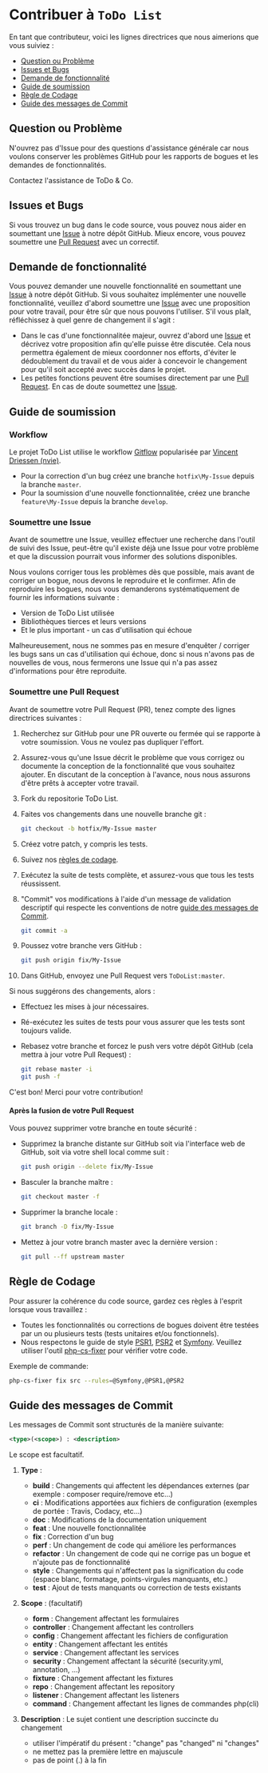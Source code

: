 # Contribuer à `ToDo List`

En tant que contributeur, voici les lignes directrices que nous aimerions que vous suiviez :

* [Question ou Problème](#question-ou-problème)
* [Issues et Bugs](#issues-et-bugs)
* [Demande de fonctionnalité](#demande-de-fonctionnalité)
* [Guide de soumission](#guide-de-soumission)
* [Règle de Codage](#règle-de-codage)
* [Guide des messages de Commit](#guide-des-messages-de-commit)

## Question ou Problème

N'ouvrez pas d'Issue pour des questions d'assistance générale car nous voulons conserver les problèmes GitHub pour les rapports de bogues et les demandes de fonctionnalités.

Contactez l'assistance de ToDo & Co.

## Issues et Bugs

Si vous trouvez un bug dans le code source, vous pouvez nous aider en soumettant une [Issue](https://github.com/zohac/ToDoList/issues) à notre dépôt GitHub. Mieux encore, vous pouvez soumettre une [Pull Request](https://github.com/zohac/ToDoList/pulls) avec un correctif.

## Demande de fonctionnalité

Vous pouvez demander une nouvelle fonctionnalité en soumettant une [Issue](https://github.com/zohac/ToDoList/issues) à notre dépôt GitHub. Si vous souhaitez implémenter une nouvelle fonctionnalité, veuillez d'abord soumettre une [Issue](https://github.com/zohac/ToDoList/issues) avec une proposition pour votre travail, pour être sûr que nous pouvons l'utiliser. S'il vous plaît, réfléchissez à quel genre de changement il s'agit :

* Dans le cas d'une fonctionnalitée majeur, ouvrez d'abord une [Issue](https://github.com/zohac/ToDoList/issues) et décrivez votre proposition afin qu'elle puisse être discutée. Cela nous permettra également de mieux coordonner nos efforts, d'éviter le dédoublement du travail et de vous aider à concevoir le changement pour qu'il soit accepté avec succès dans le projet.
* Les petites fonctions peuvent être soumises directement par une [Pull Request](https://github.com/zohac/ToDoList/pulls). En cas de doute soumettez une [Issue](https://github.com/zohac/ToDoList/issues).

## Guide de soumission

### Workflow

Le projet ToDo List utilise le workflow [Gitflow](https://danielkummer.github.io/git-flow-cheatsheet/index.fr_FR.html) popularisée par [Vincent Driessen (nvie)](https://nvie.com/).

* Pour la correction d'un bug créez une branche `hotfix\My-Issue` depuis la branche `master`.
* Pour la soumission d'une nouvelle fonctionnalitée, créez une branche `feature\My-Issue` depuis la branche `develop`.

### Soumettre une Issue

Avant de soumettre une Issue, veuillez effectuer une recherche dans l'outil de suivi des Issue, peut-être qu'il existe déjà une Issue pour votre problème et que la discussion pourrait vous informer des solutions disponibles.

Nous voulons corriger tous les problèmes dès que possible, mais avant de corriger un bogue, nous devons le reproduire et le confirmer. Afin de reproduire les bogues, nous vous demanderons systématiquement de fournir les informations suivante :

* Version de ToDo List utilisée
* Bibliothèques tierces et leurs versions
* Et le plus important - un cas d'utilisation qui échoue

Malheureusement, nous ne sommes pas en mesure d'enquêter / corriger les bugs sans un cas d'utilisation qui échoue, donc si nous n'avons pas de nouvelles de vous, nous fermerons une Issue qui n'a pas assez d'informations pour être reproduite.

### Soumettre une Pull Request

Avant de soumettre votre Pull Request (PR), tenez compte des lignes directrices suivantes :

1. Recherchez sur GitHub pour une PR ouverte ou fermée qui se rapporte à votre soumission. Vous ne voulez pas dupliquer l'effort.

2. Assurez-vous qu'une Issue décrit le problème que vous corrigez ou documente la conception de la fonctionnalité que vous souhaitez ajouter. En discutant de la conception à l'avance, nous nous assurons d'être prêts à accepter votre travail.

3. Fork du repositorie ToDo List.

4. Faites vos changements dans une nouvelle branche git :
    ```bash
    git checkout -b hotfix/My-Issue master
    ```

5. Créez votre patch, y compris les tests.

6. Suivez nos [règles de codage](#règle-de-codage).

7. Exécutez la suite de tests complète, et assurez-vous que tous les tests réussissent.

8. "Commit" vos modifications à l'aide d'un message de validation descriptif qui respecte les conventions de notre [guide des messages de Commit](#guide-des-messages-de-commit).
    ```bash
    git commit -a
    ```

9. Poussez votre branche vers GitHub :
    ```bash
    git push origin fix/My-Issue
    ```

10. Dans GitHub, envoyez une Pull Request vers `ToDoList:master`.

Si nous suggérons des changements, alors :

* Effectuez les mises à jour nécessaires.

* Ré-exécutez les suites de tests pour vous assurer que les tests sont toujours valide.

* Rebasez votre branche et forcez le push vers votre dépôt GitHub (cela mettra à jour votre Pull Request) :
    ```bash
    git rebase master -i
    git push -f
    ```

C'est bon! Merci pour votre contribution!

#### Après la fusion de votre Pull Request

Vous pouvez supprimer votre branche en toute sécurité :

* Supprimez la branche distante sur GitHub soit via l'interface web de GitHub, soit via votre shell local comme suit :
    ```bash
    git push origin --delete fix/My-Issue
    ```
* Basculer la branche maître :
    ```bash
    git checkout master -f
    ```
* Supprimer la branche locale :
    ```bash
    git branch -D fix/My-Issue
    ```
* Mettez à jour votre branch master avec la dernière version :
    ```bash
    git pull --ff upstream master
    ```

## Règle de Codage

Pour assurer la cohérence du code source, gardez ces règles à l'esprit lorsque vous travaillez :

* Toutes les fonctionnalités ou corrections de bogues doivent être testées par un ou plusieurs tests (tests unitaires et/ou fonctionnels).
* Nous respectons le guide de style [PSR1](https://www.php-fig.org/psr/psr-1), [PSR2](https://www.php-fig.org/psr/psr-2/) et [Symfony](https://symfony.com/doc/current/contributing/code/standards.html). Veuillez utiliser l'outil [php-cs-fixer](https://github.com/FriendsOfPHP/PHP-CS-Fixer) pour vérifier votre code.

Exemple de commande:

```bash
php-cs-fixer fix src --rules=@Symfony,@PSR1,@PSR2
```

## Guide des messages de Commit

Les messages de Commit sont structurés de la manière suivante:

```xml
<type>(<scope>) : <description>
```

Le scope est facultatif.

1. **Type** :

    * **build** : Changements qui affectent les dépendances externes (par exemple : composer require/remove etc...)
    * **ci** : Modifications apportées aux fichiers de configuration (exemples de portée : Travis, Codacy, etc...)
    * **doc** : Modifications de la documentation uniquement
    * **feat** : Une nouvelle fonctionnalitée
    * **fix** : Correction d'un bug
    * **perf** : Un changement de code qui améliore les performances
    * **refactor** : Un changement de code qui ne corrige pas un bogue et n'ajoute pas de fonctionnalité
    * **style** : Changements qui n'affectent pas la signification du code (espace blanc, formatage, points-virgules manquants, etc.)
    * **test** : Ajout de tests manquants ou correction de tests existants

2. **Scope** : (facultatif)

    * **form** : Changement affectant les formulaires
    * **controller** : Changement affectant les controllers
    * **config** : Changement affectant les fichiers de configuration
    * **entity** : Changement affectant les entités
    * **service** : Changement affectant les services
    * **security** : Changement affectant la sécurité (security.yml, annotation, ...)
    * **fixture** : Changement affectant les fixtures
    * **repo** : Changement affectant les repository
    * **listener** : Changement affectant les listeners
    * **command** : Changement affectant les lignes de commandes php(cli)

3. **Description** : Le sujet contient une description succincte du changement

    * utiliser l'impératif du présent : "change" pas "changed" ni "changes"
    * ne mettez pas la première lettre en majuscule
    * pas de point (.) à la fin